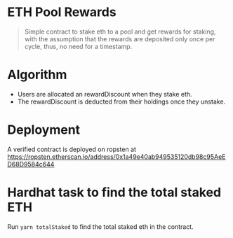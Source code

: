 # ETH Pool Rewards

> Simple contract to stake eth to a pool and get rewards for staking, with the assumption that the rewards are deposited only once per cycle, thus, no need for a timestamp.

# Algorithm

- Users are allocated an rewardDiscount when they stake eth.
- The rewardDiscount is deducted from their holdings once they unstake.

# Deployment

A verified contract is deployed on ropsten at https://ropsten.etherscan.io/address/0x1a49e40ab949535120db98c95AeED68D9584c644

# Hardhat task to find the total staked ETH

Run `yarn totalStaked` to find the total staked eth in the contract.
